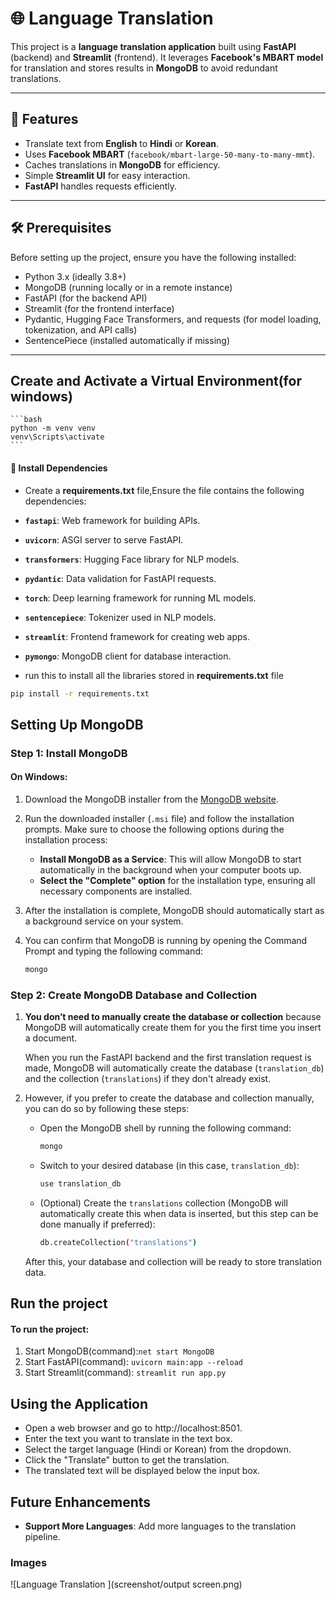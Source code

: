 # 🌐 Language Translation 

This project is a **language translation application** built using **FastAPI** (backend) and **Streamlit** (frontend). It leverages **Facebook's MBART model** for translation and stores results in **MongoDB** to avoid redundant translations.

---

## 🚀 Features
- Translate text from **English** to **Hindi** or **Korean**.
- Uses **Facebook MBART** (`facebook/mbart-large-50-many-to-many-mmt`).
- Caches translations in **MongoDB** for efficiency.
- Simple **Streamlit UI** for easy interaction.
- **FastAPI** handles requests efficiently.

---

## 🛠️ Prerequisites

Before setting up the project, ensure you have the following installed:

- Python 3.x (ideally 3.8+)
- MongoDB (running locally or in a remote instance)
- FastAPI (for the backend API)
- Streamlit (for the frontend interface)
- Pydantic, Hugging Face Transformers, and requests (for model loading, tokenization, and API calls)
- SentencePiece (installed automatically if missing)

---

## Create and Activate a Virtual Environment(for windows)

    ```bash
    python -m venv venv
    venv\Scripts\activate
    ```

#### 🔧 Install Dependencies 
- Create a **requirements.txt** file,Ensure the  file contains the following dependencies:

- **`fastapi`**: Web framework for building APIs.
- **`uvicorn`**: ASGI server to serve FastAPI.
- **`transformers`**: Hugging Face library for NLP models.
- **`pydantic`**: Data validation for FastAPI requests.
- **`torch`**: Deep learning framework for running ML models.
- **`sentencepiece`**: Tokenizer used in NLP models.
- **`streamlit`**: Frontend framework for creating web apps.
- **`pymongo`**: MongoDB client for database interaction.

- run this to install all the libraries stored in **requirements.txt** file
```bash
pip install -r requirements.txt
```

## Setting Up MongoDB

### Step 1: Install MongoDB

#### On Windows:
1. Download the MongoDB installer from the [MongoDB website](https://www.mongodb.com/try/download/community).
   
2. Run the downloaded installer (`.msi` file) and follow the installation prompts. Make sure to choose the following options during the installation process:
   - **Install MongoDB as a Service**: This will allow MongoDB to start automatically in the background when your computer boots up.
   - **Select the "Complete" option** for the installation type, ensuring all necessary components are installed.

3. After the installation is complete, MongoDB should automatically start as a background service on your system.

4. You can confirm that MongoDB is running by opening the Command Prompt and typing the following command:
   ```bash
   mongo

### Step 2: Create MongoDB Database and Collection

1. **You don’t need to manually create the database or collection** because MongoDB will automatically create them for you the first time you insert a document. 

   When you run the FastAPI backend and the first translation request is made, MongoDB will automatically create the database (`translation_db`) and the collection (`translations`) if they don't already exist.

2. However, if you prefer to create the database and collection manually, you can do so by following these steps:

   - Open the MongoDB shell by running the following command:
     ```bash
     mongo
     ```
   
   - Switch to your desired database (in this case, `translation_db`):
     ```bash
     use translation_db
     ```
   
   - (Optional) Create the `translations` collection (MongoDB will automatically create this when data is inserted, but this step can be done manually if preferred):
     ```bash
     db.createCollection("translations")
     ```

   After this, your database and collection will be ready to store translation data.

## Run the project
#### To run the project:

1. Start MongoDB(command):``net start MongoDB``
2. Start FastAPI(command): ``uvicorn main:app --reload``
3. Start Streamlit(command): ``streamlit run app.py``

## Using the Application
- Open a web browser and go to http://localhost:8501.
- Enter the text you want to translate in the text box.
- Select the target language (Hindi or Korean) from the dropdown.
- Click the "Translate" button to get the translation.
- The translated text will be displayed below the input box.

## Future Enhancements
- **Support More Languages**: Add more languages to the translation pipeline.

### Images
![Language Translation ](screenshot/output screen.png)

